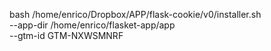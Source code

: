 

bash /home/enrico/Dropbox/APP/flask-cookie/v0/installer.sh \
      --app-dir /home/enrico/flasket-app/app \
      --gtm-id GTM-NXWSMNRF
